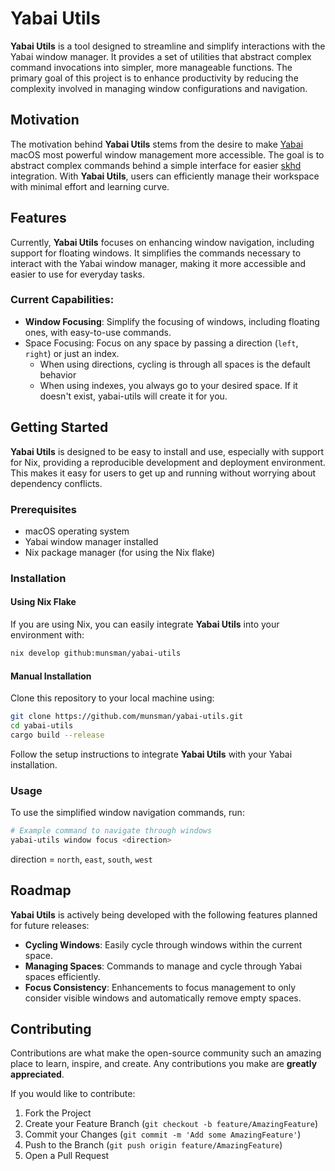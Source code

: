 # Yabai Utils

**Yabai Utils** is a tool designed to streamline and simplify interactions with the Yabai window manager. It provides a set of utilities that abstract complex command invocations into simpler, more manageable functions. The primary goal of this project is to enhance productivity by reducing the complexity involved in managing window configurations and navigation.

## Motivation

The motivation behind **Yabai Utils** stems from the desire to make [Yabai](https://github.com/koekeishiya/yabai) macOS most powerful window management more accessible. The goal is to abstract complex commands behind a simple interface for easier [skhd](https://github.com/koekeishiya/skhd) integration. With **Yabai Utils**, users can efficiently manage their workspace with minimal effort and learning curve.

## Features

Currently, **Yabai Utils** focuses on enhancing window navigation, including support for floating windows. It simplifies the commands necessary to interact with the Yabai window manager, making it more accessible and easier to use for everyday tasks.

### Current Capabilities:

- **Window Focusing**: Simplify the focusing of windows, including floating ones, with easy-to-use commands.
- Space Focusing: Focus on any space by passing a direction (`left`, `right`) or just an index.
  - When using directions, cycling is through all spaces is the default behavior
  - When using indexes, you always go to your desired space. If it doesn't exist, yabai-utils will create it for you.

## Getting Started

**Yabai Utils** is designed to be easy to install and use, especially with support for Nix, providing a reproducible development and deployment environment. This makes it easy for users to get up and running without worrying about dependency conflicts.

### Prerequisites

- macOS operating system
- Yabai window manager installed
- Nix package manager (for using the Nix flake)

### Installation

#### Using Nix Flake

If you are using Nix, you can easily integrate **Yabai Utils** into your environment with:

```sh
nix develop github:munsman/yabai-utils
```

#### Manual Installation

Clone this repository to your local machine using:

```sh
git clone https://github.com/munsman/yabai-utils.git
cd yabai-utils
cargo build --release
```

Follow the setup instructions to integrate **Yabai Utils** with your Yabai installation.

### Usage

To use the simplified window navigation commands, run:

```sh
# Example command to navigate through windows
yabai-utils window focus <direction>
```

direction = `north`, `east`, `south`, `west`

## Roadmap

**Yabai Utils** is actively being developed with the following features planned for future releases:

- **Cycling Windows**: Easily cycle through windows within the current space.
- **Managing Spaces**: Commands to manage and cycle through Yabai spaces efficiently.
- **Focus Consistency**: Enhancements to focus management to only consider visible windows and automatically remove empty spaces.

## Contributing

Contributions are what make the open-source community such an amazing place to learn, inspire, and create. Any contributions you make are **greatly appreciated**.

If you would like to contribute:

1. Fork the Project
2. Create your Feature Branch (`git checkout -b feature/AmazingFeature`)
3. Commit your Changes (`git commit -m 'Add some AmazingFeature'`)
4. Push to the Branch (`git push origin feature/AmazingFeature`)
5. Open a Pull Request
